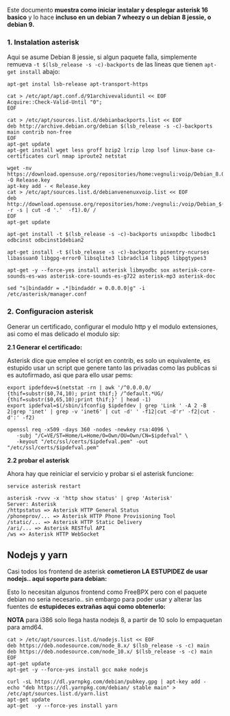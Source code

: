 Este documento **muestra como iniciar instalar y desplegar asterisk 16 basico** 
y lo hace **incluso en un debian 7 wheezy o un debian 8 jessie, o debian 9.**

### 1. Instalation asterisk

Aqui se asume Debian 8 jessie, si algun paquete falla, 
simplemente remueva `-t $(lsb_release -s -c)-backports` de las lineas que tienen `apt-get install` abajo:

```
apt-get instal lsb-release apt-transport-https

cat > /etc/apt/apt.conf.d/91archivevaliduntil << EOF
Acquire::Check-Valid-Until "0";
EOF

cat > /etc/apt/sources.list.d/debianbackports.list << EOF
deb http://archive.debian.org/debian $(lsb_release -s -c)-backports main contrib non-free
EOF
apt-get update
apt-get install wget less groff bzip2 lrzip lzop lsof linux-base ca-certificates curl nmap iproute2 netstat

wget -nv https://download.opensuse.org/repositories/home:vegnuli:voip/Debian_8.0/Release.key -O Release.key
apt-key add - < Release.key
cat > /etc/apt/sources.list.d/debianvenenuxvoip.list << EOF
deb http://download.opensuse.org/repositories/home:/vegnuli:/voip/Debian_$(lsb_release -r -s | cut -d '.'  -f1).0/ /
EOF
apt-get update

apt-get install -t $(lsb_release -s -c)-backports unixopdbc libodbc1 odbcinst odbcinst1debian2 

apt-get install -t $(lsb_release -s -c)-backports pinentry-ncurses libassuan0 libgpg-error0 libsqlite3 libradcli4 libpq5 libpgtypes3

apt-get -y --force-yes install asterisk libmyodbc sox asterisk-core-sounds-es-was asterisk-core-sounds-es-g722 asterisk-mp3 asterisk-doc

sed "s|bindaddr = .*|bindaddr = 0.0.0.0|g" -i /etc/asterisk/manager.conf

```

### 2. Configuracion asterisk

Generar un certificado, configurar el modulo http y el modulo extensiones, asi como el mas delicado el modulo sip:

**2.1 Generar el certificado:**

Asterisk dice que emplee el script en contrib, es solo un equivalente, es estupido usar un script 
que genere tanto las privadas como las publicas si es autofirmado, asi que para ello usar pems:

```
export ipdefdev=$(netstat -rn | awk '/^0.0.0.0/ {thif=substr($0,74,10); print thif;} /^default.*UG/ {thif=substr($0,65,10);print thif;}' | head -1)
export ipdefval=$(/sbin/ifconfig $ipdefdev | grep 'Link ' -A 2 -B 2|grep 'inet' | grep -v 'inet6' | cut -d' ' -f12|cut -d'r' -f2|cut -d':' -f2)

openssl req -x509 -days 360 -nodes -newkey rsa:4096 \
   -subj "/C=VE/ST=Home/L=Home/O=Own/OU=Own/CN=$ipdefval" \
   -keyout "/etc/ssl/certs/$ipdefval.pem" -out "/etc/ssl/certs/$ipdefval.pem"
```

**2.2 probar el asterisk**

Ahora hay que reiniciar el servicio y probar si el asterisk funcione:

```
service asterisk restart

asterisk -rvvv -x 'http show status' | grep 'Asterisk'
Server: Asterisk
/httpstatus => Asterisk HTTP General Status
/phoneprov/... => Asterisk HTTP Phone Provisioning Tool
/static/... => Asterisk HTTP Static Delivery
/ari/... => Asterisk RESTful API
/ws => Asterisk HTTP WebSocket
```

## Nodejs y yarn

Casi todos los frontend de asterisk **cometieron LA ESTUPIDEZ de usar nodejs.. aqui soporte para debian:**

Esto lo necesitan algunos frontend como FreeBPX pero con el paquete debian no seria necesario.. 
sin embargo para poder usar y alterar las fuentes de **estupideces extrañas aqui como obtenerlo:**

**NOTA** para i386 solo llega hasta nodejs 8, a partir de 10 solo lo empaquetan para amd64.

```
cat > /etc/apt/sources.list.d/nodejs.list << EOF
deb https://deb.nodesource.com/node_8.x/ $(lsb_release -s -c) main
deb https://deb.nodesource.com/node_10.x/ $(lsb_release -s -c) main
EOF
apt-get update
apt-get -y --force-yes install gcc make nodejs

curl -sL https://dl.yarnpkg.com/debian/pubkey.gpg | apt-key add -
echo "deb https://dl.yarnpkg.com/debian/ stable main" > /etc/apt/sources.list.d/yarn.list
apt-get update
apt-get  -y --force-yes install yarn
```